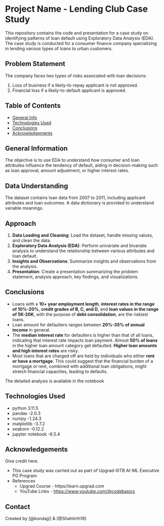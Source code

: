 # Project Name - Lending Club Case Study

This repository contains the code and presentation for a case study on identifying patterns of loan default using Exploratory Data Analysis (EDA). The case study is conducted for a consumer finance company specializing in lending various types of loans to urban customers.

## Problem Statement
The company faces two types of risks associated with loan decisions:
1. Loss of business if a likely-to-repay applicant is not approved.
2. Financial loss if a likely-to-default applicant is approved.



## Table of Contents
* [General Info](#general-information)
* [Technologies Used](#technologies-used)
* [Conclusions](#conclusions)
* [Acknowledgements](#acknowledgements)

<!-- You can include any other section that is pertinent to your problem -->

## General Information
The objective is to use EDA to understand how consumer and loan attributes influence the tendency of default, aiding in decision-making such as loan approval, amount adjustment, or higher interest rates.
## Data Understanding
The dataset contains loan data from 2007 to 2011, including applicant attributes and loan outcomes. A data dictionary is provided to understand variable meanings.

## Approach
1. **Data Loading and Cleaning**: Load the dataset, handle missing values, and clean the data.
2. **Exploratory Data Analysis (EDA)**: Perform univariate and bivariate analysis to understand the relationship between various attributes and loan default.
3. **Insights and Observations**: Summarize insights and observations from the analysis.
4. **Presentation**: Create a presentation summarizing the problem statement, analysis approach, key findings, and visualizations.

<!-- You don't have to answer all the questions - just the ones relevant to your project. -->

## Conclusions
-  Loans with a **10+ year employment length**, **interest rates in the range of 10%-20%**, **credit grades of B, C, and D**, and **loan values in the range of 5K-20K**, with the purpose of **debt consolidation**, are the riskiest loans.
- Loan amount for defaulters ranges between **20%-35% of annual income** in general.
- The **median interest rate** for defaulters is higher than that of all loans, indicating that interest rate impacts loan payment. Almost **50% of loans** in the higher loan amount category get defaulted. **Higher loan amounts and high interest rates** are risky.
- Most loans that are charged off are held by individuals who either **rent or have a mortgage**. This could suggest that the financial burden of a mortgage or rent, combined with additional loan obligations, might stretch financial capacities, leading to defaults.

The detailed analysis is available in the notebook

<!-- You don't have to answer all the questions - just the ones relevant to your project. -->


## Technologies Used
- python 3.11.5
- pandas -2.0.3
- numpy -1.24.3
- matplotlib -3.7.2
- seaborn -0.12.2
- jupyter notebook -6.5.4


<!-- As the libraries versions keep on changing, it is recommended to mention the version of library used in this project -->

## Acknowledgements
Give credit here.
- This case study was carried out as part of Upgrad-IIITB AI-ML Executive PG Program
- References
    - Upgrad Course - https//learn.upgrad.com
    - YouTube Links - https://www.youtube.com/@codebasics
    

## Contact
Created by [@kondajji] & [@Shahtirth19]


<!-- Optional -->
<!-- ## License -->
<!-- This project is open source and available under the [... License](). -->

<!-- You don't have to include all sections - just the one's relevant to your project -->